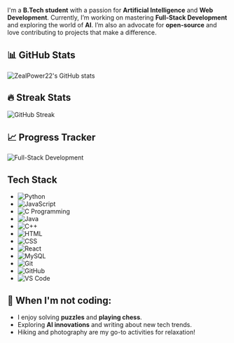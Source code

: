 I'm a **B.Tech student** with a passion for **Artificial Intelligence** and **Web Development**. Currently, I’m working on mastering **Full-Stack Development** and exploring the world of **AI**. I’m also an advocate for **open-source** and love contributing to projects that make a difference.


## 📊 GitHub Stats

![ZealPower22's GitHub stats](https://github-readme-stats.vercel.app/api?username=ZealPower22&show_icons=true&count_private=true&theme=radical)

## 🔥 Streak Stats

![GitHub Streak](https://github-readme-streak-stats.herokuapp.com/?user=ZealPower22&theme=radical)

## 📈 Progress Tracker

![Full-Stack Development](https://img.shields.io/badge/Full--Stack%20Development-60%25-orange)


## Tech Stack
  - ![Python](https://img.shields.io/badge/python-%23ffcd38.svg?logo=python&logoColor=white)
  - ![JavaScript](https://img.shields.io/badge/javascript-%23F7DF1E.svg?logo=javascript&logoColor=black)
  - ![C Programming](https://img.shields.io/badge/C-Programming-blue)
  - ![Java](https://img.shields.io/badge/java-%23FF0000.svg?logo=java&logoColor=white)
  - ![C++](https://img.shields.io/badge/c%2B%2B-%2300599C.svg?logo=c%2B%2B&logoColor=white)
  - ![HTML](https://upload.wikimedia.org/wikipedia/commons/6/6a/HTML5_logo_and_wordmark.svg)
  - ![CSS](https://upload.wikimedia.org/wikipedia/commons/6/62/CSS3_logo.svg)
  - ![React](https://img.shields.io/badge/react-%2300D8FF.svg?logo=react&logoColor=white)
  - ![MySQL](https://img.shields.io/badge/mysql-%234479A1.svg?logo=mysql&logoColor=white)
  - ![Git](https://img.shields.io/badge/git-%23F1502F.svg?logo=git&logoColor=white)
  - ![GitHub](https://img.shields.io/badge/github-%23121011.svg?logo=github&logoColor=white)
  - ![VS Code](https://img.shields.io/badge/VS%20Code-%23007ACC.svg?logo=visualstudiocode&logoColor=white)

## 🌟 When I'm not coding:
- I enjoy solving **puzzles** and **playing chess**.
- Exploring **AI innovations** and writing about new tech trends.
- Hiking and photography are my go-to activities for relaxation!
